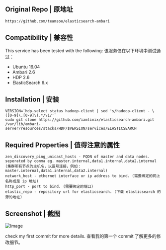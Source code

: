 ## Original Repo | 原地址

```
https://github.com/teamsoo/elasticsearch-ambari
```

## Compatibility | 兼容性

This service has been tested with the following:
该服务仅在以下环境中测试通过：

- Ubuntu 16.04
- Ambari 2.6
- HDP 2.6
- ElasticSearch 6.x

## Installation | 安装

```
VERSION=`hdp-select status hadoop-client | sed 's/hadoop-client - \([0-9]\.[0-9]\).*/\1/'`
sudo git clone https://github.com/iamlinix/elasticsearch-ambari.git /var/lib/ambari-server/resources/stacks/HDP/$VERSION/services/ELASTICSEARCH
```

## Required Properties | 值得注意的属性
```
zen_discovery_ping_unicast_hosts - FQDN of master and data nodes. seperated by comma eg. master.internal,data1.internal,data2.internal (集群所有节点的主机名，以逗号连接，例如： master.internal,data1.internal,data2.internal)
network_host - ethernet interface or ip address to bind. (需要绑定的网上名称或是 ip 地址)
http_port - port to bind. (需要绑定的端口)
elastic_repo - repository url for elasticsearch. (下载 elasticsearch 的源的地址)
```

## Screenshot | 截图
![Image](../master/screenshot.png?raw=true)


check my first commit for more details.
查看我的第一个 commit 了解更多的修改细节。
